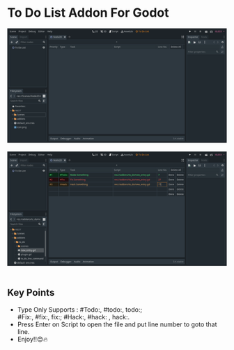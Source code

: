 <!DOCTYPE html>
<html lang="en">
<head>
    <meta charset="UTF-8">
    <meta http-equiv="X-UA-Compatible" content="IE=edge">
    <meta name="viewport" content="width=device-width, initial-scale=1.0">
    <title>Document</title>
</head>
<body>
    <h1>To Do List Addon For Godot</h1>
    <img src="./.github/pic 1.png" alt=""> <br><br>
    <img src="./.github/pic 2.png" alt=""> <br><br>
    <h2>Key Points</h2>
    <ul>
        <li>Type Only Supports : #Todo:, #todo:, todo:; <br>
        #Fix:, #fix:, fix:; #Hack:, #hack: , hack:.
        </li>
        <li>Press Enter on Script to open the file and put line number to goto that line.</li>
        <li>Enjoy!!😊🔥</li>
    </ul>

</body>
</html>